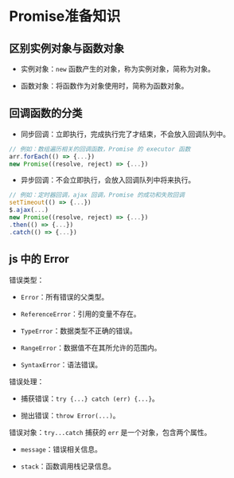 # Promise准备知识

## 区别实例对象与函数对象

- 实例对象：`new` 函数产生的对象，称为实例对象，简称为对象。

- 函数对象：将函数作为对象使用时，简称为函数对象。

## 回调函数的分类

- 同步回调：立即执行，完成执行完了才结束，不会放入回调队列中。

```js
// 例如：数组遍历相关的回调函数，Promise 的 executor 函数
arr.forEach(() => {...})
new Promise((resolve, reject) => {...})
```

- 异步回调：不会立即执行，会放入回调队列中将来执行。

```js
// 例如：定时器回调，ajax 回调，Promise 的成功和失败回调
setTimeout(() => {...})
$.ajax(...)
new Promise((resolve, reject) => {...})
.then(() => {...})
.catch(() => {...})
```

## js 中的 Error

错误类型：

- `Error`：所有错误的父类型。

- `ReferenceError`：引用的变量不存在。

- `TypeError`：数据类型不正确的错误。

- `RangeError`：数据值不在其所允许的范围内。

- `SyntaxError`：语法错误。

错误处理：

- 捕获错误：`try {...} catch (err) {...}`。

- 抛出错误：`throw Error(...)`。

错误对象：`try...catch` 捕获的 `err` 是一个对象，包含两个属性。

- `message`：错误相关信息。

- `stack`：函数调用栈记录信息。
